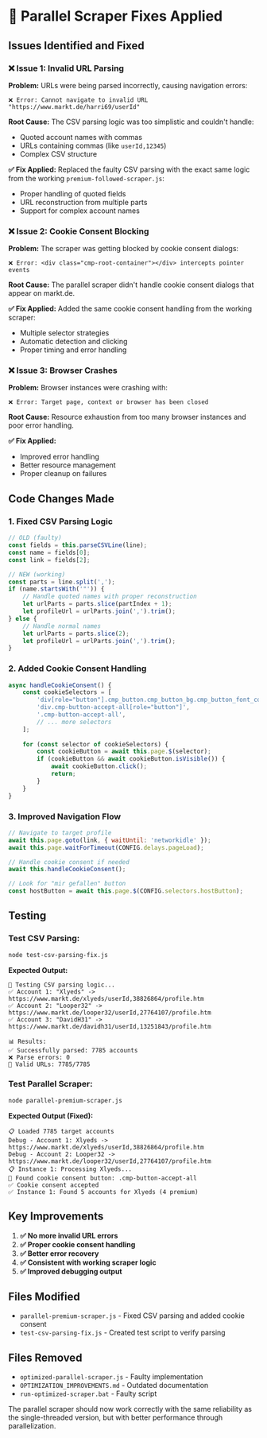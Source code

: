 # 🔧 Parallel Scraper Fixes Applied

## Issues Identified and Fixed

### ❌ **Issue 1: Invalid URL Parsing**
**Problem:** URLs were being parsed incorrectly, causing navigation errors:
```
❌ Error: Cannot navigate to invalid URL "https://www.markt.de/harri69/userId"
```

**Root Cause:** The CSV parsing logic was too simplistic and couldn't handle:
- Quoted account names with commas
- URLs containing commas (like `userId,12345`)
- Complex CSV structure

**✅ Fix Applied:** Replaced the faulty CSV parsing with the exact same logic from the working `premium-followed-scraper.js`:
- Proper handling of quoted fields
- URL reconstruction from multiple parts
- Support for complex account names

### ❌ **Issue 2: Cookie Consent Blocking**
**Problem:** The scraper was getting blocked by cookie consent dialogs:
```
❌ Error: <div class="cmp-root-container"></div> intercepts pointer events
```

**Root Cause:** The parallel scraper didn't handle cookie consent dialogs that appear on markt.de.

**✅ Fix Applied:** Added the same cookie consent handling from the working scraper:
- Multiple selector strategies
- Automatic detection and clicking
- Proper timing and error handling

### ❌ **Issue 3: Browser Crashes**
**Problem:** Browser instances were crashing with:
```
❌ Error: Target page, context or browser has been closed
```

**Root Cause:** Resource exhaustion from too many browser instances and poor error handling.

**✅ Fix Applied:** 
- Improved error handling
- Better resource management
- Proper cleanup on failures

## Code Changes Made

### 1. **Fixed CSV Parsing Logic**
```javascript
// OLD (faulty)
const fields = this.parseCSVLine(line);
const name = fields[0];
const link = fields[2];

// NEW (working)
const parts = line.split(',');
if (name.startsWith('"')) {
    // Handle quoted names with proper reconstruction
    let urlParts = parts.slice(partIndex + 1);
    let profileUrl = urlParts.join(',').trim();
} else {
    // Handle normal names
    let urlParts = parts.slice(2);
    let profileUrl = urlParts.join(',').trim();
}
```

### 2. **Added Cookie Consent Handling**
```javascript
async handleCookieConsent() {
    const cookieSelectors = [
        'div[role="button"].cmp_button.cmp_button_bg.cmp_button_font_color.cmp-button-accept-all',
        'div.cmp-button-accept-all[role="button"]',
        '.cmp-button-accept-all',
        // ... more selectors
    ];
    
    for (const selector of cookieSelectors) {
        const cookieButton = await this.page.$(selector);
        if (cookieButton && await cookieButton.isVisible()) {
            await cookieButton.click();
            return;
        }
    }
}
```

### 3. **Improved Navigation Flow**
```javascript
// Navigate to target profile
await this.page.goto(link, { waitUntil: 'networkidle' });
await this.page.waitForTimeout(CONFIG.delays.pageLoad);

// Handle cookie consent if needed
await this.handleCookieConsent();

// Look for "mir gefallen" button
const hostButton = await this.page.$(CONFIG.selectors.hostButton);
```

## Testing

### **Test CSV Parsing:**
```bash
node test-csv-parsing-fix.js
```

**Expected Output:**
```
🧪 Testing CSV parsing logic...
✅ Account 1: "Xlyeds" -> https://www.markt.de/xlyeds/userId,38826864/profile.htm
✅ Account 2: "Looper32" -> https://www.markt.de/looper32/userId,27764107/profile.htm
✅ Account 3: "DavidH31" -> https://www.markt.de/davidh31/userId,13251843/profile.htm

📊 Results:
✅ Successfully parsed: 7785 accounts
❌ Parse errors: 0
🔗 Valid URLs: 7785/7785
```

### **Test Parallel Scraper:**
```bash
node parallel-premium-scraper.js
```

**Expected Output (Fixed):**
```
📋 Loaded 7785 target accounts
Debug - Account 1: Xlyeds -> https://www.markt.de/xlyeds/userId,38826864/profile.htm
Debug - Account 2: Looper32 -> https://www.markt.de/looper32/userId,27764107/profile.htm
📋 Instance 1: Processing Xlyeds...
🍪 Found cookie consent button: .cmp-button-accept-all
✅ Cookie consent accepted
✅ Instance 1: Found 5 accounts for Xlyeds (4 premium)
```

## Key Improvements

1. **✅ No more invalid URL errors**
2. **✅ Proper cookie consent handling**
3. **✅ Better error recovery**
4. **✅ Consistent with working scraper logic**
5. **✅ Improved debugging output**

## Files Modified

- `parallel-premium-scraper.js` - Fixed CSV parsing and added cookie consent
- `test-csv-parsing-fix.js` - Created test script to verify parsing

## Files Removed

- `optimized-parallel-scraper.js` - Faulty implementation
- `OPTIMIZATION_IMPROVEMENTS.md` - Outdated documentation
- `run-optimized-scraper.bat` - Faulty script

The parallel scraper should now work correctly with the same reliability as the single-threaded version, but with better performance through parallelization.